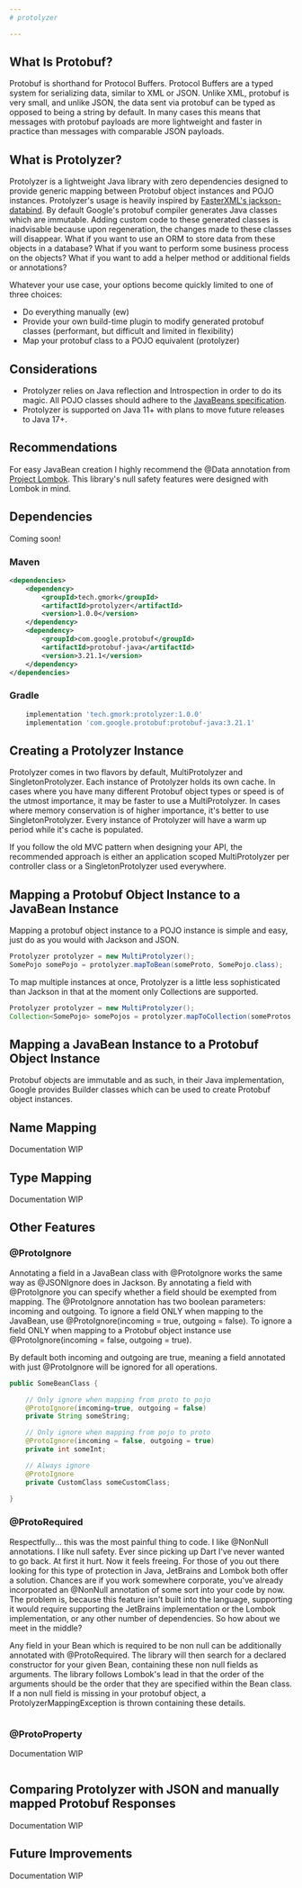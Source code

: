```yaml
---
# protolyzer

---
```


## What Is Protobuf?
Protobuf is shorthand for Protocol Buffers. Protocol Buffers are a typed system for serializing data, similar to XML or JSON.
Unlike XML, protobuf is very small, and unlike JSON, the data sent via protobuf can be typed as opposed to being a string by default.
In many cases this means that messages with protobuf payloads are more lightweight and faster in practice than messages with
comparable JSON payloads.

## What is Protolyzer?
Protolyzer is a lightweight Java library with zero dependencies designed to provide generic mapping between Protobuf object instances and POJO instances.
Protolyzer's usage is heavily inspired by [FasterXML's jackson-databind](https://github.com/FasterXML/jackson-databind). By default Google's protobuf compiler generates Java classes which are immutable. Adding custom code to these generated classes is inadvisable because upon
regeneration, the changes made to these classes will disappear. What if you want to use an ORM to store data from these objects in a database? What if you 
want to perform some business process on the objects? What if you want to add a helper method or additional fields or annotations?

Whatever your use case, your options become quickly limited to one of three choices: 
* Do everything manually (ew)
* Provide your own build-time plugin to modify generated protobuf classes (performant, but difficult and limited in flexibility)
* Map your protobuf class to a POJO equivalent (protolyzer)

## Considerations
* Protolyzer relies on Java reflection and Introspection in order to do its magic. All POJO classes should adhere to the [JavaBeans specification](https://download.oracle.com/otndocs/jcp/7224-javabeans-1.01-fr-spec-oth-JSpec/).
* Protolyzer is supported on Java 11+ with plans to move future releases to Java 17+.

## Recommendations
For easy JavaBean creation I highly recommend the @Data annotation from [Project Lombok](https://projectlombok.org/). This library's null safety features were designed with Lombok in mind.

## Dependencies
Coming soon!

### Maven
```xml
<dependencies>
    <dependency>
        <groupId>tech.gmork</groupId>
        <artifactId>protolyzer</artifactId>
        <version>1.0.0</version>
    </dependency>
    <dependency>
        <groupId>com.google.protobuf</groupId>
        <artifactId>protobuf-java</artifactId>
        <version>3.21.1</version>
    </dependency>
</dependencies>
```

### Gradle
```groovy
    implementation 'tech.gmork:protolyzer:1.0.0'
    implementation 'com.google.protobuf:protobuf-java:3.21.1'
```

## Creating a Protolyzer Instance
Protolyzer comes in two flavors by default, MultiProtolyzer and SingletonProtolyzer. Each instance of Protolyzer holds its own cache. In cases where you have many
different Protobuf object types or speed is of the utmost importance, it may be faster to use a MultiProtolyzer. In cases where memory conservation is of higher importance,
it's better to use SingletonProtolyzer. Every instance of Protolyzer will have a warm up period while it's cache is populated.

If you follow the old MVC pattern when designing your API, the recommended approach is either an application scoped MultiProtolyzer per controller class or a SingletonProtolyzer used everywhere.

## Mapping a Protobuf Object Instance to a JavaBean Instance
Mapping a protobuf object instance to a POJO instance is simple and easy, just do as you would with Jackson and JSON.

```java
Protolyzer protolyzer = new MultiProtolyzer();
SomePojo somePojo = protolyzer.mapToBean(someProto, SomePojo.class);
```
To map multiple instances at once, Protolyzer is a little less sophisticated than Jackson in that at the moment only Collections are supported.
```java
Protolyzer protolyzer = new MultiProtolyzer();
Collection<SomePojo> somePojos = protolyzer.mapToCollection(someProtos, SomePojo.class);
```

## Mapping a JavaBean Instance to a Protobuf Object Instance
Protobuf objects are immutable and as such, in their Java implementation, Google provides Builder classes which can be used to create Protobuf object instances. 


## Name Mapping
Documentation WIP

## Type Mapping
Documentation WIP

## Other Features

### @ProtoIgnore
Annotating a field in a JavaBean class with @ProtoIgnore works the same way as @JSONIgnore does in Jackson. By annotating a field with
@ProtoIgnore you can specify whether a field should be exempted from mapping. The @ProtoIgnore annotation has two boolean parameters:
incoming and outgoing. To ignore a field ONLY when mapping to the JavaBean, use @ProtoIgnore(incoming = true, outgoing = false). To ignore a field ONLY when mapping
to a Protobuf object instance use @ProtoIgnore(incoming = false, outgoing = true).

By default both incoming and outgoing are true, meaning a field annotated with just @ProtoIgnore will be ignored for all operations.

```java
public SomeBeanClass {

    // Only ignore when mapping from proto to pojo
    @ProtoIgnore(incoming=true, outgoing = false)
    private String someString;

    // Only ignore when mapping from pojo to proto
    @ProtoIgnore(incoming = false, outgoing = true)
    private int someInt;

    // Always ignore
    @ProtoIgnore
    private CustomClass someCustomClass;
    
}
```

### @ProtoRequired
Respectfully... this was the most painful thing to code. I like @NonNull annotations. I like null safety. Ever since picking up Dart I've never wanted to go back. At first it hurt.
Now it feels freeing. For those of you out there looking for this type of protection in Java, JetBrains and Lombok both offer a solution. Chances are if you work
somewhere corporate, you've already incorporated an @NonNull annotation of some sort into your code by now. The problem is, because this feature isn't built into the 
language, supporting it would require supporting the JetBrains implementation or the Lombok implementation, or any other number of dependencies. So how about we meet in
the middle?

Any field in your Bean which is required to be non null can be additionally annotated with @ProtoRequired. The library will then search for a declared constructor for your
given Bean, containing these non null fields as arguments. The library follows Lombok's lead in that the order of the arguments should be the order that they are specified
within the Bean class. If a non null field is missing in your protobuf object, a ProtolyzerMappingException is thrown containing these details.
```java

```
### @ProtoProperty
Documentation WIP


```java

```

## Comparing Protolyzer with JSON and manually mapped Protobuf Responses

Documentation WIP


## Future Improvements

Documentation WIP

